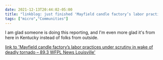 ```yaml
---
date: 2021-12-13T20:44:02-05:00
title: "linkblog: just finished 'Mayfield candle factory’s labor practices under scrutiny in wake of deadly tornado – 89.3 WFPL News Louisville'"
tags: ["micro","Communities"]
---
```

I am glad someone is doing this reporting, and I'm even more glad it's from here in Kentucky instead of folks from outside.
 
[link to 'Mayfield candle factory’s labor practices under scrutiny in wake of deadly tornado – 89.3 WFPL News Louisville'](https://wfpl.org/mayfield-candle-factorys-labor-practices-under-scrutiny-in-wake-of-deadly-tornado/)
